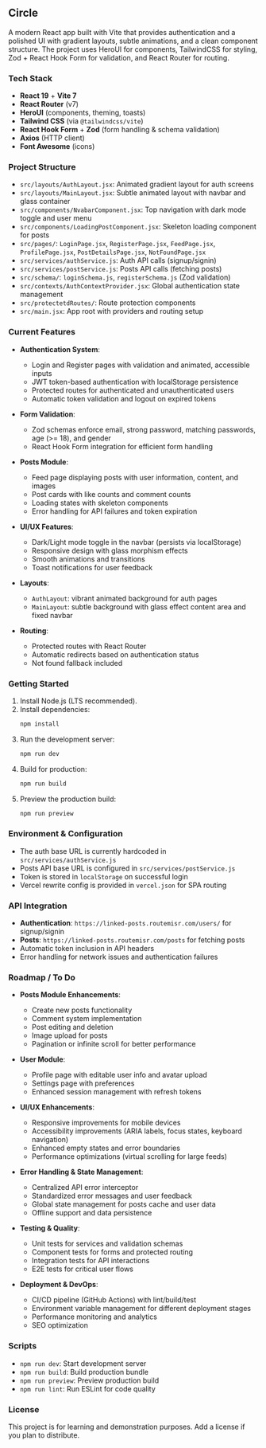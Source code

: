 ## Circle

A modern React app built with Vite that provides authentication and a polished UI with gradient layouts, subtle animations, and a clean component structure. The project uses HeroUI for components, TailwindCSS for styling, Zod + React Hook Form for validation, and React Router for routing.

### Tech Stack
- **React 19** + **Vite 7**
- **React Router** (v7)
- **HeroUI** (components, theming, toasts)
- **Tailwind CSS** (via `@tailwindcss/vite`)
- **React Hook Form** + **Zod** (form handling & schema validation)
- **Axios** (HTTP client)
- **Font Awesome** (icons)

### Project Structure
- `src/layouts/AuthLayout.jsx`: Animated gradient layout for auth screens
- `src/layouts/MainLayout.jsx`: Subtle animated layout with navbar and glass container
- `src/components/NvabarComponent.jsx`: Top navigation with dark mode toggle and user menu
- `src/components/LoadingPostComponent.jsx`: Skeleton loading component for posts
- `src/pages/`: `LoginPage.jsx`, `RegisterPage.jsx`, `FeedPage.jsx`, `ProfilePage.jsx`, `PostDetailsPage.jsx`, `NotFoundPage.jsx`
- `src/services/authService.js`: Auth API calls (signup/signin)
- `src/services/postService.js`: Posts API calls (fetching posts)
- `src/schema/`: `loginSchema.js`, `registerSchema.js` (Zod validation)
- `src/contexts/AuthContextProvider.jsx`: Global authentication state management
- `src/protectetdRoutes/`: Route protection components
- `src/main.jsx`: App root with providers and routing setup

### Current Features
- **Authentication System**: 
  - Login and Register pages with validation and animated, accessible inputs
  - JWT token-based authentication with localStorage persistence
  - Protected routes for authenticated and unauthenticated users
  - Automatic token validation and logout on expired tokens

- **Form Validation**: 
  - Zod schemas enforce email, strong password, matching passwords, age (>= 18), and gender
  - React Hook Form integration for efficient form handling

- **Posts Module**:
  - Feed page displaying posts with user information, content, and images
  - Post cards with like counts and comment counts
  - Loading states with skeleton components
  - Error handling for API failures and token expiration

- **UI/UX Features**:
  - Dark/Light mode toggle in the navbar (persists via localStorage)
  - Responsive design with glass morphism effects
  - Smooth animations and transitions
  - Toast notifications for user feedback

- **Layouts**:
  - `AuthLayout`: vibrant animated background for auth pages
  - `MainLayout`: subtle background with glass effect content area and fixed navbar

- **Routing**: 
  - Protected routes with React Router
  - Automatic redirects based on authentication status
  - Not found fallback included

### Getting Started
1. Install Node.js (LTS recommended).
2. Install dependencies:
   ```bash
   npm install
   ```
3. Run the development server:
   ```bash
   npm run dev
   ```
4. Build for production:
   ```bash
   npm run build
   ```
5. Preview the production build:
   ```bash
   npm run preview
   ```

### Environment & Configuration
- The auth base URL is currently hardcoded in `src/services/authService.js`
- Posts API base URL is configured in `src/services/postService.js`
- Token is stored in `localStorage` on successful login
- Vercel rewrite config is provided in `vercel.json` for SPA routing

### API Integration
- **Authentication**: `https://linked-posts.routemisr.com/users/` for signup/signin
- **Posts**: `https://linked-posts.routemisr.com/posts` for fetching posts
- Automatic token inclusion in API headers
- Error handling for network issues and authentication failures

### Roadmap / To Do
- **Posts Module Enhancements**:
  - Create new posts functionality
  - Comment system implementation
  - Post editing and deletion
  - Image upload for posts
  - Pagination or infinite scroll for better performance

- **User Module**:
  - Profile page with editable user info and avatar upload
  - Settings page with preferences
  - Enhanced session management with refresh tokens

- **UI/UX Enhancements**:
  - Responsive improvements for mobile devices
  - Accessibility improvements (ARIA labels, focus states, keyboard navigation)
  - Enhanced empty states and error boundaries
  - Performance optimizations (virtual scrolling for large feeds)

- **Error Handling & State Management**:
  - Centralized API error interceptor
  - Standardized error messages and user feedback
  - Global state management for posts cache and user data
  - Offline support and data persistence

- **Testing & Quality**:
  - Unit tests for services and validation schemas
  - Component tests for forms and protected routing
  - Integration tests for API interactions
  - E2E tests for critical user flows

- **Deployment & DevOps**:
  - CI/CD pipeline (GitHub Actions) with lint/build/test
  - Environment variable management for different deployment stages
  - Performance monitoring and analytics
  - SEO optimization

### Scripts
- `npm run dev`: Start development server
- `npm run build`: Build production bundle
- `npm run preview`: Preview production build
- `npm run lint`: Run ESLint for code quality

### License
This project is for learning and demonstration purposes. Add a license if you plan to distribute.
